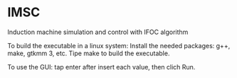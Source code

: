 # IMSC
Induction machine simulation and control with IFOC algorithm

To build the executable in a linux system:
  Install the needed packages: g++, make, gtkmm 3, etc.
  Tipe make to build the executable.
 
To use the GUI:
  tap enter after insert each value, then clich Run.
